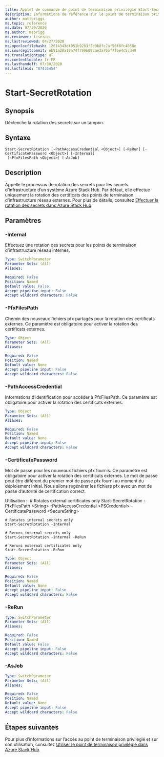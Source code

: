 ```yaml
---
title: Applet de commande de point de terminaison privilégié Start-SecretRotation pour Azure Stack Hub
description: Informations de référence sur le point de terminaison privilégié Azure Stack Hub PowerShell - Start-SecretRotation
author: mattbriggs
ms.topic: reference
ms.date: 07/29/2020
ms.author: mabrigg
ms.reviewer: fiseraci
ms.lastreviewed: 04/27/2020
ms.openlocfilehash: 12614343df051b9283f2e3b8fc2af56f8fc4058e
ms.sourcegitcommit: eb91a28a19a74f799b093ae2a705f7f6e4c5cd49
ms.translationtype: HT
ms.contentlocale: fr-FR
ms.lasthandoff: 07/30/2020
ms.locfileid: "87436454"
---
```

# <a name="start-secretrotation"></a>Start-SecretRotation

## <a name="synopsis"></a>Synopsis
Déclenche la rotation des secrets sur un tampon.

## <a name="syntax"></a>Syntaxe

```
Start-SecretRotation [-PathAccessCredential <Object>] [-ReRun] [-CertificatePassword <Object>] [-Internal]
 [-PfxFilesPath <Object>] [-AsJob]
```

## <a name="description"></a>Description
Appelle le processus de rotation des secrets pour les secrets d’infrastructure d’un système Azure Stack Hub. Par défaut, elle effectue uniquement la rotation des certificats des points de terminaison d’infrastructure réseau externes. Pour plus de détails, consultez [Effectuer la rotation des secrets dans Azure Stack Hub](../../operator/azure-stack-rotate-secrets.md).

## <a name="parameters"></a>Paramètres

### <a name="-internal"></a>-Internal
Effectuez une rotation des secrets pour les points de terminaison d’infrastructure réseau internes.

```yaml
Type: SwitchParameter
Parameter Sets: (All)
Aliases:

Required: False
Position: Named
Default value: False
Accept pipeline input: False
Accept wildcard characters: False
```

### <a name="-pfxfilespath"></a>-PfxFilesPath
Chemin des nouveaux fichiers pfx partagés pour la rotation des certificats externes.
Ce paramètre est obligatoire pour activer la rotation des certificats externes.

```yaml
Type: Object
Parameter Sets: (All)
Aliases:

Required: False
Position: Named
Default value: None
Accept pipeline input: False
Accept wildcard characters: False
```

### <a name="-pathaccesscredential"></a>-PathAccessCredential
Informations d’identification pour accéder à PfxFilesPath.
Ce paramètre est obligatoire pour activer la rotation des certificats externes.

```yaml
Type: Object
Parameter Sets: (All)
Aliases:

Required: False
Position: Named
Default value: None
Accept pipeline input: False
Accept wildcard characters: False
```

### <a name="-certificatepassword"></a>-CertificatePassword
Mot de passe pour les nouveaux fichiers pfx fournis.
Ce paramètre est obligatoire pour activer la rotation des certificats externes.
Le mot de passe peut être différent du premier mot de passe pfx fourni au moment du déploiement initial.
Nous allons regénérer les fichiers pfx avec un mot de passe d’autorité de certification correct.

Utilisation ::
    # Rotates external certificates only
    Start-SecretRotation -PfxFilesPath \<String\> -PathAccessCredential \<PSCredential\> -CertificatePassword \<SecureString\>

    # Rotates internal secrets only
    Start-SecretRotation -Internal  

    # Reruns internal secrets only
    Start-SecretRotation -Internal -ReRun 

    # Reruns external certificates only
    Start-SecretRotation -ReRun

```yaml
Type: Object
Parameter Sets: (All)
Aliases:

Required: False
Position: Named
Default value: None
Accept pipeline input: False
Accept wildcard characters: False
```

### <a name="-rerun"></a>-ReRun
 

```yaml
Type: SwitchParameter
Parameter Sets: (All)
Aliases:

Required: False
Position: Named
Default value: False
Accept pipeline input: False
Accept wildcard characters: False
```

### <a name="-asjob"></a>-AsJob


```yaml
Type: SwitchParameter
Parameter Sets: (All)
Aliases:

Required: False
Position: Named
Default value: None
Accept pipeline input: False
Accept wildcard characters: False
```

## <a name="next-steps"></a>Étapes suivantes

Pour plus d’informations sur l’accès au point de terminaison privilégié et sur son utilisation, consultez [Utiliser le point de terminaison privilégié dans Azure Stack Hub](../../operator/azure-stack-privileged-endpoint.md).
